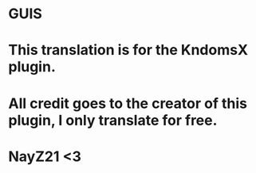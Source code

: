 # GUIS
# This translation is for the KndomsX plugin.
# All credit goes to the creator of this plugin, I only translate for free.
# NayZ21 <3